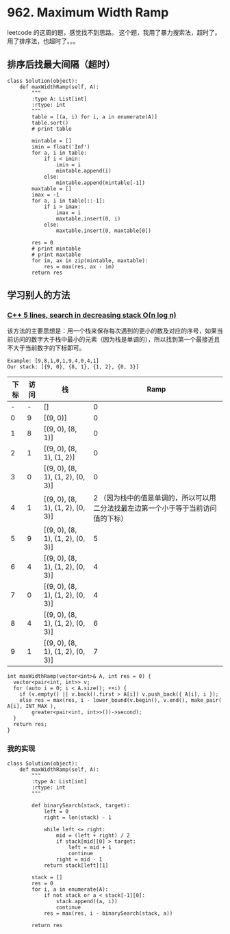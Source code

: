 # 962. Maximum Width Ramp
leetcode 的这周的题，感觉找不到思路。
这个题，我用了暴力搜索法，超时了。
用了排序法，也超时了。。。

## 排序后找最大间隔（超时）

```
class Solution(object):
    def maxWidthRamp(self, A):
        """
        :type A: List[int]
        :rtype: int
        """
        table = [(a, i) for i, a in enumerate(A)]
        table.sort()
        # print table

        mintable = []
        imin = float('Inf')
        for a, i in table:
            if i < imin:
                imin = i
                mintable.append(i)
            else:
                mintable.append(mintable[-1])
        maxtable = []
        imax = -1
        for a, i in table[::-1]:
            if i > imax:
                imax = i
                maxtable.insert(0, i)
            else:
                maxtable.insert(0, maxtable[0])

        res = 0
        # print mintable
        # print maxtable
        for im, ax in zip(mintable, maxtable):
            res = max(res, ax - im)
        return res
```

## 学习别人的方法

### [C++ 5 lines, search in decreasing stack O(n log n)](https://leetcode.com/problems/maximum-width-ramp/discuss/208331/C%2B%2B-5-lines-search-in-decreasing-stack-O(n-log-n))

该方法的主要思想是：用一个栈来保存每次遇到的更小的数及对应的序号，如果当前访问的数字大于栈中最小的元素（因为栈是单调的），所以找到第一个最接近且不大于当前数字的下标即可。

```
Example: [9,8,1,0,1,9,4,0,4,1]
Our stack: [{9, 0}, {8, 1}, {1, 2}, {0, 3}]
```
下标|访问|栈| Ramp
----|----|----|----
-|-|[]|0
0|9|[(9, 0)]|0
1|8|[(9, 0), (8, 1)]|0
2|1|[(9, 0), (8, 1), (1, 2)]|0
3|0|[(9, 0), (8, 1), (1, 2), (0, 3)]|0
4|1|[(9, 0), (8, 1), (1, 2), (0, 3)]|2 （因为栈中的值是单调的，所以可以用二分法找最左边第一个小于等于当前访问值的下标）
5|9|[(9, 0), (8, 1), (1, 2), (0, 3)]|5
6|4|[(9, 0), (8, 1), (1, 2), (0, 3)]|4
7|0|[(9, 0), (8, 1), (1, 2), (0, 3)]|4
8|4|[(9, 0), (8, 1), (1, 2), (0, 3)]|6
9|1|[(9, 0), (8, 1), (1, 2), (0, 3)]|7


```
int maxWidthRamp(vector<int>& A, int res = 0) {
  vector<pair<int, int>> v;
  for (auto i = 0; i < A.size(); ++i) {
    if (v.empty() || v.back().first > A[i]) v.push_back({ A[i], i });
    else res = max(res, i - lower_bound(v.begin(), v.end(), make_pair( A[i], INT_MAX ),
        greater<pair<int, int>>())->second);
  }
  return res;
}
```

### 我的实现

```
class Solution(object):
    def maxWidthRamp(self, A):
        """
        :type A: List[int]
        :rtype: int
        """

        def binarySearch(stack, target):
            left = 0
            right = len(stack) - 1

            while left <= right:
                mid = (left + right) / 2
                if stack[mid][0] > target:
                    left = mid + 1
                    continue
                right = mid - 1
            return stack[left][1]

        stack = []
        res = 0
        for i, a in enumerate(A):
            if not stack or a < stack[-1][0]:
                stack.append((a, i))
                continue
            res = max(res, i - binarySearch(stack, a))

        return res
```
